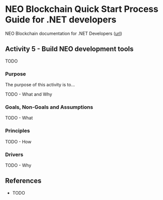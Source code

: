 # NEO Blockchain Quick Start Process Guide for .NET developers

NEO Blockchain documentation for .NET Developers ([url](https://github.com/mwherman2000/neo-windocs/tree/master/windocs))

## Activity 5 - Build NEO development tools

TODO

### Purpose

The purpose of this activity is to...

TODO - What and Why

### Goals, Non-Goals and Assumptions

TODO - What

### Principles

TODO - How

### Drivers

TODO - Why

## References

* TODO
